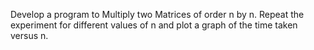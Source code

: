 
Develop a program to Multiply two Matrices of order n by n. Repeat the experiment for different values of n and plot a graph of the time taken versus n.


